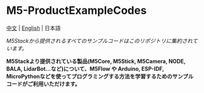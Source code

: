 # M5-ProductExampleCodes

[中文](README.md) | [English](README_en.md) | 日本語

*M5Stackから提供されるすべてのサンプルコードはこのリポジトリに集約されています。*

**M5Stackより提供されている製品(M5Core, M5Stick, M5Camera, NODE, BALA, LidarBot…など)について、M5Flow や Arduino, ESP-IDF, MicroPythonなどを使ってプログラミングする方法を学習するためのサンプルコードがご利用いただけます。**


